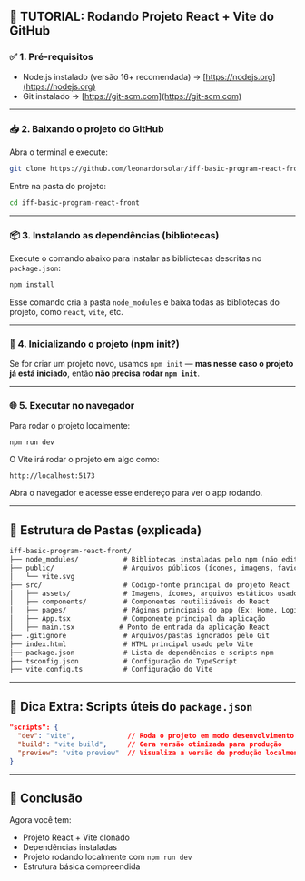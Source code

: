 ## 🚀 TUTORIAL: Rodando Projeto React + Vite do GitHub

### ✅ 1. **Pré-requisitos**

-   Node.js instalado (versão 16+ recomendada) → [https://nodejs.org](https://nodejs.org)
-   Git instalado → [https://git-scm.com](https://git-scm.com)

---

### 📥 2. **Baixando o projeto do GitHub**

Abra o terminal e execute:

```bash
git clone https://github.com/leonardorsolar/iff-basic-program-react-front.git
```

Entre na pasta do projeto:

```bash
cd iff-basic-program-react-front
```

---

### 📦 3. **Instalando as dependências (bibliotecas)**

Execute o comando abaixo para instalar as bibliotecas descritas no `package.json`:

```bash
npm install
```

Esse comando cria a pasta `node_modules` e baixa todas as bibliotecas do projeto, como `react`, `vite`, etc.

---

### 🧪 4. **Inicializando o projeto (npm init?)**

Se for criar um projeto novo, usamos `npm init` — **mas nesse caso o projeto já está iniciado**, então **não precisa rodar `npm init`**.

---

### 🌐 5. **Executar no navegador**

Para rodar o projeto localmente:

```bash
npm run dev
```

O Vite irá rodar o projeto em algo como:

```
http://localhost:5173
```

Abra o navegador e acesse esse endereço para ver o app rodando.

---

## 📂 Estrutura de Pastas (explicada)

```txt
iff-basic-program-react-front/
├── node_modules/           # Bibliotecas instaladas pelo npm (não editar)
├── public/                 # Arquivos públicos (ícones, imagens, favicon etc.)
│   └── vite.svg
├── src/                    # Código-fonte principal do projeto React
│   ├── assets/             # Imagens, ícones, arquivos estáticos usados no código
│   ├── components/         # Componentes reutilizáveis do React
│   ├── pages/              # Páginas principais do app (Ex: Home, Login)
│   ├── App.tsx             # Componente principal da aplicação
│   ├── main.tsx           # Ponto de entrada da aplicação React
├── .gitignore              # Arquivos/pastas ignorados pelo Git
├── index.html              # HTML principal usado pelo Vite
├── package.json            # Lista de dependências e scripts npm
├── tsconfig.json           # Configuração do TypeScript
├── vite.config.ts          # Configuração do Vite
```

---

## 🧼 Dica Extra: Scripts úteis do `package.json`

```json
"scripts": {
  "dev": "vite",             // Roda o projeto em modo desenvolvimento
  "build": "vite build",     // Gera versão otimizada para produção
  "preview": "vite preview"  // Visualiza a versão de produção localmente
}
```

---

## 🧪 Conclusão

Agora você tem:

-   Projeto React + Vite clonado
-   Dependências instaladas
-   Projeto rodando localmente com `npm run dev`
-   Estrutura básica compreendida
